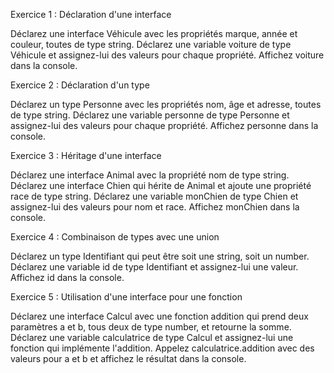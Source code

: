 Exercice 1 : Déclaration d'une interface

Déclarez une interface Véhicule avec les propriétés marque, année et couleur, toutes de type string.
Déclarez une variable voiture de type Véhicule et assignez-lui des valeurs pour chaque propriété.
Affichez voiture dans la console.


Exercice 2 : Déclaration d'un type

Déclarez un type Personne avec les propriétés nom, âge et adresse, toutes de type string.
Déclarez une variable personne de type Personne et assignez-lui des valeurs pour chaque propriété.
Affichez personne dans la console.


Exercice 3 : Héritage d'une interface

Déclarez une interface Animal avec la propriété nom de type string.
Déclarez une interface Chien qui hérite de Animal et ajoute une propriété race de type string.
Déclarez une variable monChien de type Chien et assignez-lui des valeurs pour nom et race.
Affichez monChien dans la console.


Exercice 4 : Combinaison de types avec une union

Déclarez un type Identifiant qui peut être soit une string, soit un number.
Déclarez une variable id de type Identifiant et assignez-lui une valeur.
Affichez id dans la console.


Exercice 5 : Utilisation d'une interface pour une fonction

Déclarez une interface Calcul avec une fonction addition qui prend deux paramètres a et b, tous deux de type number, et retourne la somme.
Déclarez une variable calculatrice de type Calcul et assignez-lui une fonction qui implémente l'addition.
Appelez calculatrice.addition avec des valeurs pour a et b et affichez le résultat dans la console.